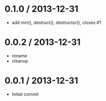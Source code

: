 
0.1.0 / 2013-12-31
==================

 * add min(), destruct(), destructor(), closes #1

0.0.2 / 2013-12-31
==================

 * rename
 * cleanup

0.0.1 / 2013-12-31
==================

 * Initial commit
